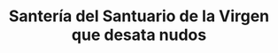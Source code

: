 ---
title: "Santería del Santuario de la Virgen que desata nudos"
url: /ciudad-autonoma-de-buenos-aires/santeria-del-santuario-de-la-virgen-que-desata-nudos/
shop: Religion
---